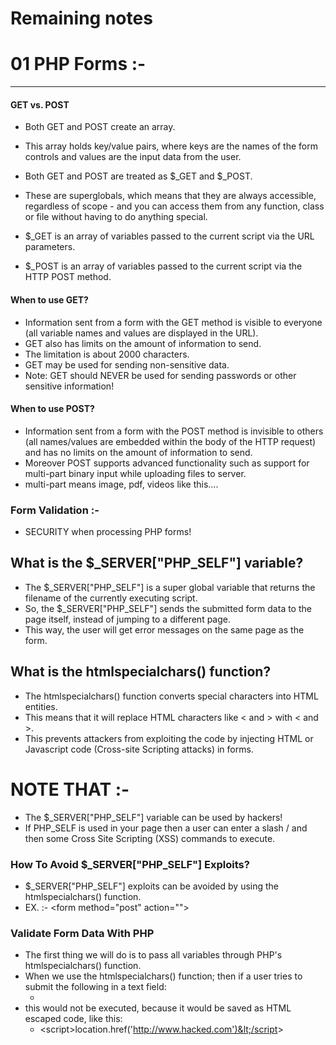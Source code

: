 # Remaining notes

# 01 PHP Forms :- 
-----------------
#### GET vs. POST
- Both GET and POST create an array.
- This array holds key/value pairs, where keys are the names of the form controls and values are the input data from the user.
- Both GET and POST are treated as $_GET and $_POST.
- These are superglobals, which means that they are always accessible, regardless of scope - and you can access them from any function, class or file without having to do anything special.

- $_GET is an array of variables passed to the current script via the URL parameters.
- $_POST is an array of variables passed to the current script via the HTTP POST method.

#### When to use GET?
- Information sent from a form with the GET method is visible to everyone (all variable names and values are displayed in the URL).
- GET also has limits on the amount of information to send.
- The limitation is about 2000 characters.
- GET may be used for sending non-sensitive data.
- Note: GET should NEVER be used for sending passwords or other sensitive information!

#### When to use POST?
- Information sent from a form with the POST method is invisible to others (all names/values are embedded within the body of the HTTP request) and has no limits on the amount of information to send.
- Moreover POST supports advanced functionality such as support for multi-part binary input while uploading files to server.
- multi-part means image, pdf, videos like this....

### Form Validation :-
- SECURITY when processing PHP forms!


## What is the $_SERVER["PHP_SELF"] variable?
- The $_SERVER["PHP_SELF"] is a super global variable that returns the filename of the currently executing script.
- So, the $_SERVER["PHP_SELF"] sends the submitted form data to the page itself, instead of jumping to a different page. 
- This way, the user will get error messages on the same page as the form.

## What is the htmlspecialchars() function?
- The htmlspecialchars() function converts special characters into HTML entities.
- This means that it will replace HTML characters like < and > with &lt; and &gt;.
- This prevents attackers from exploiting the code by injecting HTML or Javascript code (Cross-site Scripting attacks) in forms.

# NOTE THAT :- 
- The $_SERVER["PHP_SELF"] variable can be used by hackers!
- If PHP_SELF is used in your page then a user can enter a slash / and then some Cross Site Scripting (XSS) commands to execute.
### How To Avoid $_SERVER["PHP_SELF"] Exploits?
- $_SERVER["PHP_SELF"] exploits can be avoided by using the htmlspecialchars() function.
- EX. :- <form method="post" action="<?php echo htmlspecialchars($_SERVER["PHP_SELF"]);?>">

### Validate Form Data With PHP
- The first thing we will do is to pass all variables through PHP's htmlspecialchars() function.
- When we use the htmlspecialchars() function; then if a user tries to submit the following in a text field:
    - <script>location.href('http://www.hacked.com')</script>
- this would not be executed, because it would be saved as HTML escaped code, like this:
    - &lt;script&gt;location.href('http://www.hacked.com')&lt;/script&gt;



